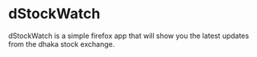 # dStockWatch
dStockWatch is a simple firefox app that will show you the latest updates from the dhaka stock exchange.
